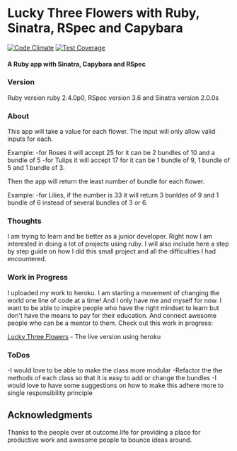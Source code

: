 # Lucky Three Flowers with Ruby, Sinatra, RSpec and Capybara

[![Code Climate](https://codeclimate.com/github/clint77/lucky-three-flowers/badges/gpa.svg)](https://codeclimate.com/github/clint77/lucky-three-flowers)   [![Test Coverage](https://codeclimate.com/github/clint77/lucky-three-flowers/coverage.svg)](https://codeclimate.com/github/clint77/lucky-three-flowers/coverage)

#### A Ruby app with Sinatra, Capybara and RSpec

### Version

Ruby version ruby 2.4.0p0, RSpec version 3.6 and Sinatra version 2.0.0s

### About

This app will take a value for each flower. The input will only allow valid inputs for each. 

  Example: 
    -for Roses it will accept 25 for it can be 2 bundles of 10 and a bundle of 5
    -for Tulips it will accept 17 for it can be 1 bundle of 9, 1 bundle of 5 and 1 bundle of 3.

Then the app will return the least number of bundle for each flower. 

  Example:
    -for Lilies, if the number is 33 it will return 3 bunldes of 9 and 1 bundle of 6 instead of several bundles of 3 or 6.


### Thoughts

I am trying to learn and be better as a junior developer. Right now I am interested in doing a lot of projects using ruby. I will also include here a step by step guide on how I did this small project and all the difficulties I had encountered.

### Work in Progress

I uploaded my work to heroku. I am starting a movement of changing the world one line of code at a time! And I only have me and myself for now. I want to be able to inspire people who have the right mindset to learn but don't have the means to pay for their education. And connect awesome people who can be a mentor to them. Check out this work in progress:

[Lucky Three Flowers](https://lucky-three-flowers.herokuapp.com/) - The live version using heroku

### ToDos

-I would love to be able to make the class more modular
-Refactor the the methods of each class so that it is easy to add or change the bundles
-I would love to have some suggestions on how to make this adhere more to single responsibility principle


## Acknowledgments

Thanks to the people over at outcome.life for providing a place for productive work and awesome people to bounce ideas around.
